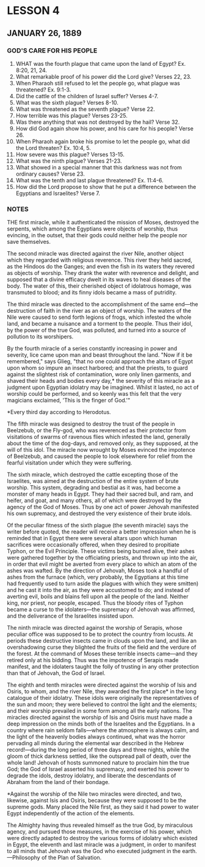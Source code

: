 # LESSON 4
## JANUARY 26, 1889

### GOD'S CARE FOR HIS PEOPLE

1. WHAT was the fourth plague that came upon the land of Egypt? Ex. 8:20, 21, 24.
2. What remarkable proof of his power did the Lord give? Verses 22, 23.
3. When Pharaoh still refused to let the people go, what plague was threatened? Ex. 9:1-3.
4. Did the cattle of the children of Israel suffer? Verses 4-7.
5. What was the sixth plague? Verses 8-10.
6. What was threatened as the seventh plague? Verse 22.
7. How terrible was this plague? Verses 23-25.
8. Was there anything that was not destroyed by the hail? Verse 32.
9. How did God again show his power, and his care for his people? Verse 26.
10. When Pharaoh again broke his promise to let the people go, what did the Lord threaten? Ex. 10:4, 5.
11. How severe was this plague? Verses 13-15.
12. What was the ninth plague? Verses 21-23.
13. What showed in a special manner that this darkness was not from ordinary causes? Verse 23.
14. What was the tenth and last plague threatened? Ex. 11:4-6.
15. How did the Lord propose to show that he put a difference between the Egyptians and Israelites? Verse 7.

### NOTES

THE first miracle, while it authenticated the mission of Moses, destroyed the serpents, which among the Egyptians were objects of worship, thus evincing, in the outset, that their gods could neither help the people nor save themselves.

The second miracle was directed against the river Nile, another object which they regarded with religious reverence. This river they held sacred, as the Hindoos do the Ganges; and even the fish in its waters they revered as objects of worship. They drank the water with reverence and delight, and supposed that a divine efficacy dwelt in its waves to heal diseases of the body. The water of this, their cherished object of idolatrous homage, was transmuted to blood; and its finny idols became a mass of putridity.

The third miracle was directed to the accomplishment of the same end—the destruction of faith in the river as an object of worship. The waters of the Nile were caused to send forth legions of frogs, which infested the whole land, and became a nuisance and a torment to the people. Thus their idol, by the power of the true God, was polluted, and turned into a source of pollution to its worshipers.

By the fourth miracle of a series constantly increasing in power and severity, lice came upon man and beast throughout the land. "Now if it be remembered," says Glieg, "that no one could approach the altars of Egypt upon whom so impure an insect harbored; and that the priests, to guard against the slightest risk of contamination, wore only linen garments, and shaved their heads and bodies every day,* the severity of this miracle as a judgment upon Egyptian idolatry may be imagined. Whilst it lasted, no act of worship could be performed, and so keenly was this felt that the very magicians exclaimed, 'This is the finger of God.'"

*Every third day according to Herodotus.

The fifth miracle was designed to destroy the trust of the people in Beelzebub, or the Fly-god, who was reverenced as their protector from visitations of swarms of ravenous flies which infested the land, generally about the time of the dog-days, and removed only, as they supposed, at the will of this idol. The miracle now wrought by Moses evinced the impotence of Beelzebub, and caused the people to look elsewhere for relief from the fearful visitation under which they were suffering.

The sixth miracle, which destroyed the cattle excepting those of the Israelites, was aimed at the destruction of the entire system of brute worship. This system, degrading and bestial as it was, had become a monster of many heads in Egypt. They had their sacred bull, and ram, and heifer, and goat, and many others, all of which were destroyed by the agency of the God of Moses. Thus by one act of power Jehovah manifested his own supremacy, and destroyed the very existence of their brute idols.

Of the peculiar fitness of the sixth plague (the seventh miracle) says the writer before quoted, the reader will receive a better impression when he is reminded that in Egypt there were several altars upon which human sacrifices were occasionally offered, when they desired to propitiate Typhon, or the Evil Principle. These victims being burned alive, their ashes were gathered together by the officiating priests, and thrown up into the air, in order that evil might be averted from every place to which an atom of the ashes was wafted. By the direction of Jehovah, Moses took a handful of ashes from the furnace (which, very probably, the Egyptians at this time had frequently used to turn aside the plagues with which they were smitten) and he cast it into the air, as they were accustomed to do; and instead of averting evil, boils and blains fell upon all the people of the land. Neither king, nor priest, nor people, escaped. Thus the bloody rites of Typhon became a curse to the idolaters—the supremacy of Jehovah was affirmed, and the deliverance of the Israelites insisted upon.

The ninth miracle was directed against the worship of Serapis, whose peculiar office was supposed to be to protect the country from locusts. At periods these destructive insects came in clouds upon the land, and like an overshadowing curse they blighted the fruits of the field and the verdure of the forest. At the command of Moses these terrible insects came—and they retired only at his bidding. Thus was the impotence of Serapis made manifest, and the idolaters taught the folly of trusting in any other protection than that of Jehovah, the God of Israel.

The eighth and tenth miracles were directed against the worship of Isis and Osiris, to whom, and the river Nile, they awarded the first place* in the long catalogue of their idolatry. These idols were originally the representatives of the sun and moon; they were believed to control the light and the elements; and their worship prevailed in some form among all the early nations. The miracles directed against the worship of Isis and Osiris must have made a deep impression on the minds both of the Israelites and the Egyptians. In a country where rain seldom falls—where the atmosphere is always calm, and the light of the heavenly bodies always continued, what was the horror pervading all minds during the elemental war described in the Hebrew record!—during the long period of three days and three nights, while the gloom of thick darkness settled, like the outspread pall of death, over the whole land! Jehovah of hosts summoned nature to proclaim him the true God; the God of Israel asserted his supremacy, and exerted his power to degrade the idols, destroy idolatry, and liberate the descendants of Abraham from the land of their bondage.

*Against the worship of the Nile two miracles were directed, and two, likewise, against Isis and Osiris, because they were supposed to be the supreme gods. Many placed the Nile first, as they said it had power to water Egypt independently of the action of the elements.

The Almighty having thus revealed himself as the true God, by miraculous agency, and pursued those measures, in the exercise of his power, which were directly adapted to destroy the various forms of idolatry which existed in Egypt, the eleventh and last miracle was a judgment, in order to manifest to all minds that Jehovah was the God who executed judgment in the earth.—Philosophy of the Plan of Salvation.